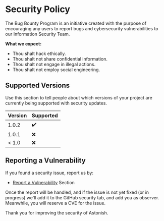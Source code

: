 # Security Policy
The Bug Bounty Program is an initiative created with the purpose of encouraging any users to report bugs and cybersecurity vulnerabilities to our Information Security Team.

**What we expect:**
*  Thou shalt hack ethically.
*  Thou shalt not share confidential information.
*  Thou shalt not engage in illegal actions.
*  Thou shalt not employ social engineering. 

## Supported Versions

Use this section to tell people about which versions of your project are
currently being supported with security updates.

| Version | Supported          |
| ------- | ------------------ |
| 1.0.2   | :heavy_check_mark: |
| 1.0.1   | :x:                |
| < 1.0   | :x:                |

## Reporting a Vulnerability

If you found a security issue, report us by:
* [Report a Vulnerability](http://github.com/e-hakson/Astonish/security) Section

Once the report will be handled, and if the issue is not yet fixed (or in progress) we'll add it to the GitHub security tab, and add you as observer. Meanwhile, you will reserve a CVE for the issue.

Thank you for improving the security of Astonish.
